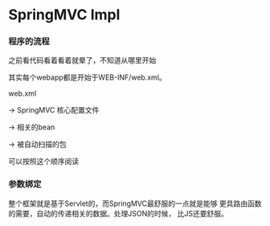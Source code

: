 # SpringMVC Impl

### 程序的流程
之前看代码看着看着就晕了，不知道从哪里开始

其实每个webapp都是开始于WEB-INF/web.xml。

web.xml

  -> SpringMVC 核心配置文件
  
  -> 相关的bean
  
  -> 被自动扫描的包
  
可以按照这个顺序阅读

### 参数绑定
整个框架就是基于Servlet的，而SpringMVC最舒服的一点就是能够
更具路由函数的需要，自动的传递相关的数据。处理JSON的时候，
比JS还要舒服。